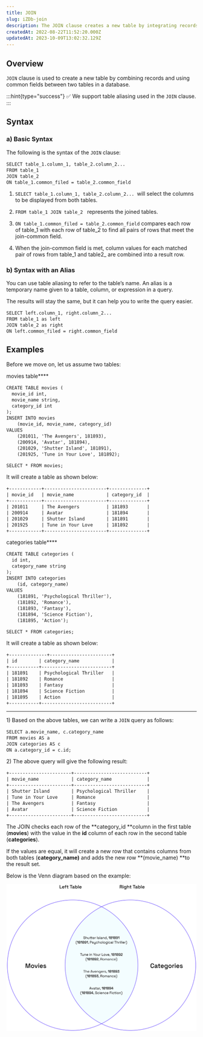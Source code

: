 ```yaml
---
title: JOIN
slug: iZDb-join
description: The JOIN clause creates a new table by integrating records from two tables that share the same field. This quick tutorial helps demonstrate this clause.
createdAt: 2022-08-22T11:52:20.000Z
updatedAt: 2023-10-09T13:02:32.129Z
---
```


## Overview

`JOIN` clause is used to create a new table by combining records and using common fields between two tables in a database.

:::hint{type="success"}
✅ We support table aliasing used in the `JOIN` clause.
:::

## Syntax

### a) Basic Syntax

The following is the syntax of the `JOIN` clause:

```pgsql
SELECT table_1.column_1, table_2.column_2...
FROM table_1
JOIN table_2
ON table_1.common_filed = table_2.common_field
```

1.  `SELECT table_1.column_1, table_2.column_2... `will select the columns to be displayed from both tables.

2.  `FROM table_1 JOIN table_2 ` represents the joined tables.

3.  `ON table_1.common_filed = table_2.common_field` compares each row of table_1 with each row of table_2 to find all pairs of rows that meet the join-common field.

4.  When the join-common field is met, column values for each matched pair of rows from table_1 and table2\_ are combined into a result row.

### b) Syntax with an Alias

You can use table aliasing to refer to the table’s name. An alias is a temporary name given to a table, column, or expression in a query.&#x20;

The results will stay the same, but it can help you to write the query easier.&#x20;

```pgsql
SELECT left.column_1, right.column_2...
FROM table_1 as left
JOIN table_2 as right
ON left.common_filed = right.common_field
```

## Examples

Before we move on, let us assume two tables:&#x20;

&#x20; movies table\*\*\*\*

```pgsql
CREATE TABLE movies (
  movie_id int,
  movie_name string,
  category_id int
);
INSERT INTO movies
    (movie_id, movie_name, category_id)
VALUES
    (201011, 'The Avengers', 181893),
    (200914, 'Avatar', 181894),
    (201029, 'Shutter Island', 181891),
    (201925, 'Tune in Your Love', 181892);
```

```pgsql
SELECT * FROM movies;
```

It will create a table as shown below: &#x20;

```pgsql
+------------+-----------------------+--------------+
| movie_id   | movie_name            | category_id  |
+------------+-----------------------+--------------+
| 201011     | The Avengers          | 181893       |
| 200914     | Avatar                | 181894       |
| 201029     | Shutter Island        | 181891       |
| 201925     | Tune in Your Love     | 181892       |
+------------+-----------------------+--------------+
```

&#x20; categories table\*\*\*\*

```pgsql
CREATE TABLE categories (
  id int,
  category_name string
);
INSERT INTO categories
    (id, category_name)
VALUES
    (181891, 'Psychological Thriller'),
    (181892, 'Romance'),
    (181893, 'Fantasy'),
    (181894, 'Science Fiction'),
    (181895, 'Action');
```

```pgsql
SELECT * FROM categories;
```

It will create a table as shown below:

```pgsql
+--------------+-----------------------+
| id        | category_name            |
+-----------+--------------------------+
| 181891    | Psychological Thriller   |
| 181892    | Romance                  |
| 181893    | Fantasy                  |
| 181894    | Science Fiction          |
| 181895    | Action                   |
+-----------+--------------------------+
```

---

1\) Based on the above tables, we can write a `JOIN` query as follows:

```pgsql
SELECT a.movie_name, c.category_name
FROM movies AS a
JOIN categories AS c
ON a.category_id = c.id;
```

2\) The above query will give the following result:

```pgsql
+-----------------------+---------------------------+
| movie_name            | category_name             |
+-----------------------+---------------------------+
| Shutter Island        | Psychological Thriller    |
| Tune in Your Love     | Romance                   |
| The Avengers          | Fantasy                   |
| Avatar                | Science Fiction           |
+-----------------------+---------------------------+
```

The JOIN checks each row of the **category_id **column in the first table (**movies**) with the value in the **id** column of each row in the second table (**categories**).&#x20;

If the values are equal, it will create a new row that contains columns from both tables (**category_name)** and adds the new row **(movie_name) **to the result set.

Below is the Venn diagram based on the example:

![join](../../../assets/join.png)
